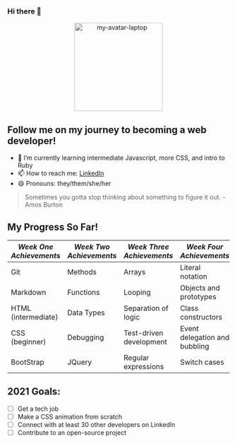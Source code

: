 ### Hi there 👋
<p align="center">
   <img width="200" height="200" alt="my-avatar-laptop" src="https://user-images.githubusercontent.com/80174138/115131167-c4cda400-9faa-11eb-854c-86b5415a9b3c.png">
  </p>

## Follow me on my journey to becoming a web developer! 
- 🌱 I’m currently learning intermediate Javascript, more CSS, and intro to Ruby
- 📫 How to reach me: [LinkedIn](https://www.linkedin.com/in/niccikaufman/)
- 😄 Pronouns: they/them/she/her

> Sometimes you gotta stop thinking about something to figure it out. -Amos Burton

## My Progress So Far!
|_Week One Achievements_|_Week Two Achievements_|_Week Three Achievements_|_Week Four Achievements_|
|---|---|---|---|
|Git|Methods|Arrays|Literal notation|
|Markdown|Functions|Looping|Objects and prototypes|
|HTML (intermediate)|Data Types|Separation of logic|Class constructors|
|CSS (beginner)|Debugging|Test-driven development|Event delegation and bubbling|
|BootStrap|JQuery|Regular expressions|Switch cases|

## 2021 Goals:
- [ ] Get a tech job
- [ ] Make a CSS animation from scratch
- [ ] Connect with at least 30 other developers on LinkedIn
- [ ] Contribute to an open-source project
